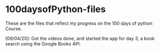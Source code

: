 # 100daysofPython-files
These are the files that reflect my progress on the 100 days of python Course.

[09/04/20]: Got the videos done, and started the app for day 3, a book search using the Google Books API.
